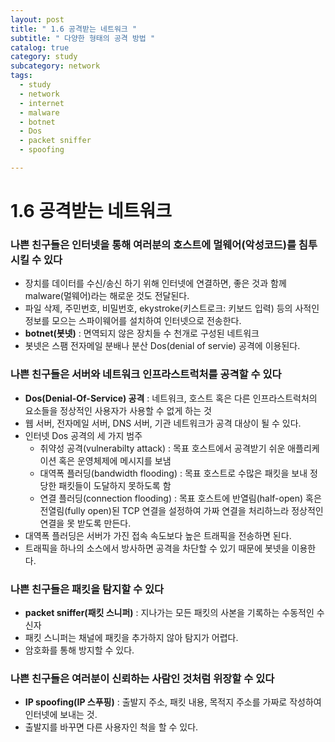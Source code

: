 ```yaml
---
layout: post
title: " 1.6 공격받는 네트워크 "
subtitle: " 다양한 형태의 공격 방법 "
catalog: true
category: study
subcategory: network
tags:
  - study
  - network
  - internet
  - malware
  - botnet
  - Dos
  - packet sniffer
  - spoofing

---
```


# 1.6 공격받는 네트워크

### 나쁜 친구들은 인터넷을 통해 여러분의 호스트에 멀웨어(악성코드)를 침투시킬 수 있다

- 장치를 데이터를 수신/송신 하기 위해 인터넷에 연결하면, 좋은 것과 함께 malware(멀웨어)라는 해로운 것도 전달된다.
- 파일 삭제, 주민번호, 비밀번호, ekystroke(키스트로크: 키보드 입력) 등의 사적인 정보를 모으는 스파이웨어를 설치하여 인터넷으로 전송한다.
- **botnet(봇넷)** : 면역되지 않은 장치들 수 천개로 구성된 네트워크
- 봇넷은 스팸 전자메일 분배나 분산 Dos(denial of servie) 공격에 이용된다.

### 나쁜 친구들은 서버와 네트워크 인프라스트럭처를 공격할 수 있다

- **Dos(Denial-Of-Service) 공격** : 네트워크, 호스트 혹은 다른 인프라스트럭처의 요소들을 정상적인 사용자가 사용할 수 없게 하는 것
- 웹 서버, 전자메일 서버, DNS 서버, 기관 네트워크가 공격 대상이 될 수 있다.
- 인터넷 Dos 공격의 세 가지 범주
    - 취약성 공격(vulnerabilty attack) : 목표 호스트에서 공격받기 쉬운 애플리케이션 혹은 운영체제에 메시지를 보냄
    - 대역폭 플러딩(bandwidth flooding) : 목표 호스트로 수많은 패킷을 보내 정당한 패킷들이 도달하지 못하도록 함
    - 연결 플러딩(connection flooding) : 목표 호스트에 반열림(half-open) 혹은 전열림(fully open)된 TCP 연결을 설정하여 가짜 연결을 처리하느라 정상적인 연결을 못 받도록 만든다.
- 대역폭 플러딩은 서버가 가진 접속 속도보다 높은 트래픽을 전송하면 된다.
- 트래픽을 하나의 소스에서 방사하면 공격을 차단할 수 있기 때문에 봇넷을 이용한다.

### 나쁜 친구들은 패킷을 탐지할 수 있다

- **packet sniffer(패킷 스니퍼)** : 지나가는 모든 패킷의 사본을 기록하는 수동적인 수신자
- 패킷 스니퍼는 채널에 패킷을 추가하지 않아 탐지가 어렵다.
- 암호화를 통해 방지할 수 있다.

### 나쁜 친구들은 여러분이 신뢰하는 사람인 것처럼 위장할 수 있다

- **IP spoofing(IP 스푸핑)** : 출발지 주소, 패킷 내용, 목적지 주소를 가짜로 작성하여 인터넷에 보내는 것.
- 출발지를 바꾸면 다른 사용자인 척을 할 수 있다.
